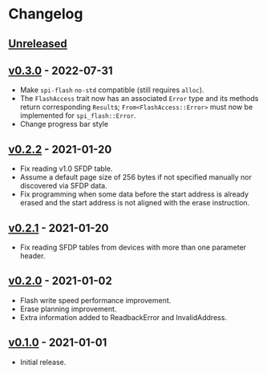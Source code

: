# Changelog

## [Unreleased]

## [v0.3.0] - 2022-07-31

* Make `spi-flash` `no-std` compatible (still requires `alloc`).
* The `FlashAccess` trait now has an associated `Error` type and its methods
  return corresponding `Result`s; `From<FlashAccess::Error>` must now be
  implemented for `spi_flash::Error`.
* Change progress bar style

## [v0.2.2] - 2021-01-20

* Fix reading v1.0 SFDP table.
* Assume a default page size of 256 bytes if not specified manually nor
  discovered via SFDP data.
* Fix programming when some data before the start address is already erased
  and the start address is not aligned with the erase instruction.

## [v0.2.1] - 2021-01-20

* Fix reading SFDP tables from devices with more than one parameter header.

## [v0.2.0] - 2021-01-02

* Flash write speed performance improvement.
* Erase planning improvement.
* Extra information added to ReadbackError and InvalidAddress.

## [v0.1.0] - 2021-01-01

* Initial release.

[Unreleased]: https://github.com/adamgreig/spi-flash-rs/compare/v0.3.0...HEAD
[v0.3.0]: https://github.com/adamgreig/spi-flash-rs/compare/v0.2.2...v0.3.0
[v0.2.2]: https://github.com/adamgreig/spi-flash-rs/compare/v0.2.1...v0.2.2
[v0.2.1]: https://github.com/adamgreig/spi-flash-rs/compare/v0.2.0...v0.2.1
[v0.2.0]: https://github.com/adamgreig/spi-flash-rs/compare/v0.1.0...v0.2.0
[v0.1.0]: https://github.com/adamgreig/spi-flash-rs/tree/v0.1.0
